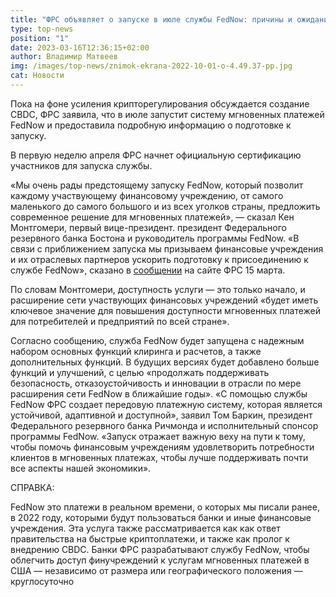 ```yaml
---
title: "ФРС объявляет о запуске в июле службы FedNow: причины и ожидания "
type: top-news
position: "1"
date: 2023-03-16T12:36:15+02:00
author: Владимир Матвеев
img: /images/top-news/znimok-ekrana-2022-10-01-o-4.49.37-pp.jpg
cat: Новости
---
```

Пока на фоне усиления крипторегулирования обсуждается создание CBDC, ФРС заявила, что в июле запустит систему мгновенных платежей FedNow и предоставила подробную информацию о подготовке к запуску.

В первую неделю апреля ФРС начнет официальную сертификацию участников для запуска службы.

«Мы очень рады предстоящему запуску FedNow, который позволит каждому участвующему финансовому учреждению, от самого маленького до самого большого и из всех уголков страны, предложить современное решение для мгновенных платежей», — сказал Кен Монтгомери, первый вице-президент. президент Федерального резервного банка Бостона и руководитель программы FedNow. «В связи с приближением запуска мы призываем финансовые учреждения и их отраслевых партнеров ускорить подготовку к присоединению к службе FedNow», сказано в [сообщении](https://www.federalreserve.gov/newsevents/pressreleases/other20230315a.htm) на сайте ФРС 15 марта.

По словам Монтгомери, доступность услуги — это только начало, и расширение сети участвующих финансовых учреждений «будет иметь ключевое значение для повышения доступности мгновенных платежей для потребителей и предприятий по всей стране».

Согласно сообщению, служба FedNow будет запущена с надежным набором основных функций клиринга и расчетов, а также дополнительных функций. В будущих версиях будет добавлено больше функций и улучшений, с целью «продолжать поддерживать безопасность, отказоустойчивость и инновации в отрасли по мере расширения сети FedNow в ближайшие годы».
«С помощью службы FedNow ФРС создает передовую платежную систему, которая является устойчивой, адаптивной и доступной», заявил Том Баркин, президент Федерального резервного банка Ричмонда и исполнительный спонсор программы FedNow. «Запуск отражает важную веху на пути к тому, чтобы помочь финансовым учреждениям удовлетворить потребности клиентов в мгновенных платежах, чтобы лучше поддерживать почти все аспекты нашей экономики».

СПРАВКА:

FedNow это платежи в реальном времени, о которых мы писали ранее, в 2022 году, которыми будут пользоваться банки и иные финансовые учреждения. 
Эта услуга также рассматривается как как ответ правительства на быстрые криптоплатежи, и также как пролог к внедрению CBDC. Банки ФРС разрабатывают службу FedNow, чтобы облегчить доступ финучреждений к услугам мгновенных платежей в США — независимо от размера или географического положения — круглосуточно